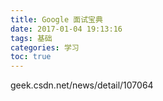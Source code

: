 ```yaml
---
title: Google 面试宝典
date: 2017-01-04 19:13:16
tags: 基础
categories: 学习
toc: true
---
```


geek.csdn.net/news/detail/107064
